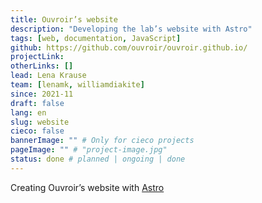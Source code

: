 ```yaml
---
title: Ouvroir’s website
description: "Developing the lab’s website with Astro"
tags: [web, documentation, JavaScript]
github: https://github.com/ouvroir/ouvroir.github.io/
projectLink:
otherLinks: []
lead: Lena Krause
team: [lenamk, williamdiakite]
since: 2021-11
draft: false
lang: en
slug: website
cieco: false
bannerImage: "" # Only for cieco projects
pageImage: "" # "project-image.jpg"
status: done # planned | ongoing | done
---
```


Creating Ouvroir’s website with [Astro](https://docs.astro.build)
